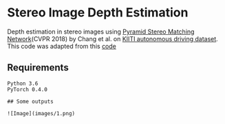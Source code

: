 # Stereo Image Depth Estimation

Depth estimation in stereo images using [Pyramid Stereo Matching Network](http://openaccess.thecvf.com/content_cvpr_2018/papers/Chang_Pyramid_Stereo_Matching_CVPR_2018_paper.pdf)(CVPR 2018) by Chang et al. on [KIITI autonomous driving dataset](http://www.cvlibs.net/datasets/kitti/eval_stereo_flow.php?benchmark=stereo). This code was adapted from this [code](https://github.com/JiaRenChang/PSMNet)

## Requirements
```
Python 3.6
PyTorch 0.4.0

## Some outputs

![Image](images/1.png)
